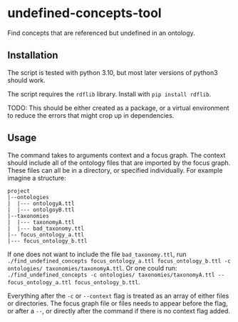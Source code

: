 # undefined-concepts-tool

Find concepts that are referenced but undefined in an ontology.

## Installation

The script is tested with python 3.10, but most later versions of python3 should work.

The script requires the `rdflib` library. Install with `pip install rdflib`.

TODO: This should be either created as a package, or a virtual environment to reduce the
errors that might crop up in dependencies.

## Usage

The command takes to arguments context and a focus graph. The context should include all of the
ontology files that are imported by the focus graph. These files can all be in a directory, or specified
individually.
For example imagine a structure:

```
project
|--ontologies
|  |--- ontologyA.ttl
|  |--- ontolgoyB.ttl
|--taxonomies
|  |--- taxonomyA.ttl
|  |--- bad_taxonomy.ttl
|-- focus_ontology_a.ttl
|--- focus_ontology_b.ttl
```

If one does not want to include the file `bad_taxonomy.ttl`, run `./find_undefined_concepts focus_ontology_a.ttl focus_ontology_b.ttl -c ontologies/ taxonomies/taxonomyA.ttl`.
Or one could run: `./find_undefined_concepts -c ontologies/ taxonomies/taxonomyA.ttl -- focus_ontology_a.ttl focus_ontology_b.ttl`.

Everything after the `-c` or `--context` flag is treated as an array of either files or directories. The focus graph file or files needs to appear before the flag, or after a `--`, or directly after the command if there is no context flag added.
